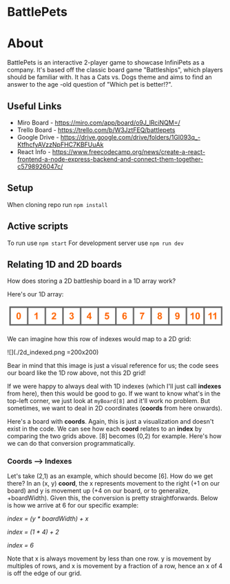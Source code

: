 # BattlePets

# About
BattlePets is an interactive 2-player game to showcase InfiniPets as a company. It's based off the classic board game "Battleships", which players should be familiar with. It has a Cats vs. Dogs theme and aims to find an answer to the age -old question of "Which pet is better!?".

## Useful Links
 - Miro Board - https://miro.com/app/board/o9J_lRciNQM=/
 - Trello Board - https://trello.com/b/W3JztFEQ/battlepets
 - Google Drive - https://drive.google.com/drive/folders/1GI093q_-KtfhcfyAVzzNpFHC7KBFUuAk
 - React Info - https://www.freecodecamp.org/news/create-a-react-frontend-a-node-express-backend-and-connect-them-together-c5798926047c/


## Setup
When cloning repo run ```npm install```

## Active scripts
To run use ```npm start```
For development server use ```npm run dev```

## Relating 1D and 2D boards
How does storing a 2D battleship board in a 1D array work? 

Here's our 1D array:

![](./1d_indexed.png)

We can imagine how this row of indexes would map to a 2D grid:

![](./2d_indexed.png =200x200)

Bear in mind that this image is just a visual reference for us; the code sees our board like the 1D row above, not this 2D grid!

If we were happy to always deal with 1D indexes (which I'll just call **indexes** from here), then this would be good to go. If we want to know what's in the top-left corner, we just look at ```myBoard[8]``` and it'll work no problem. But sometimes, we want to deal in 2D coordinates (**coords** from here onwards).

Here's a board with **coords**. Again, this is just a visualization and doesn't exist in the code. We can see how each **coord** relates to an **index** by comparing the two grids above. [8] becomes (0,2) for example. Here's how we can do that conversion programmatically.

### Coords --> Indexes
Let's take (2,1) as an example, which should become [6]. How do we get there? In an (x, y) **coord**, the x represents movement to the right (+1 on our board) and y is movement up (+4 on our board, or to generalize, +boardWidth). Given this, the conversion is pretty straightforwards. Below is how we arrive at 6 for our specific example:

*index = (y * boardWidth) + x*

*index = (1 * 4) + 2*

*index = 6*

Note that x is always movement by less than one row. y is movement by multiples of rows, and x is movement by a fraction of a row, hence an x of 4 is off the edge of our grid.
